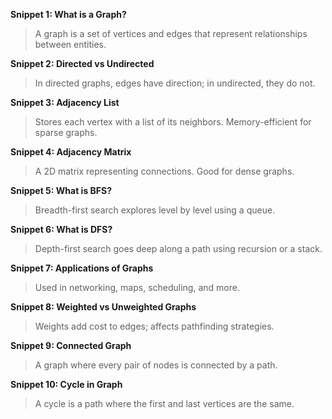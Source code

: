 **Snippet 1: What is a Graph?**
> A graph is a set of vertices and edges that represent relationships between entities.

**Snippet 2: Directed vs Undirected**
> In directed graphs, edges have direction; in undirected, they do not.

**Snippet 3: Adjacency List**
> Stores each vertex with a list of its neighbors. Memory-efficient for sparse graphs.

**Snippet 4: Adjacency Matrix**
> A 2D matrix representing connections. Good for dense graphs.

**Snippet 5: What is BFS?**
> Breadth-first search explores level by level using a queue.

**Snippet 6: What is DFS?**
> Depth-first search goes deep along a path using recursion or a stack.

**Snippet 7: Applications of Graphs**
> Used in networking, maps, scheduling, and more.

**Snippet 8: Weighted vs Unweighted Graphs**
> Weights add cost to edges; affects pathfinding strategies.

**Snippet 9: Connected Graph**
> A graph where every pair of nodes is connected by a path.

**Snippet 10: Cycle in Graph**
> A cycle is a path where the first and last vertices are the same.

